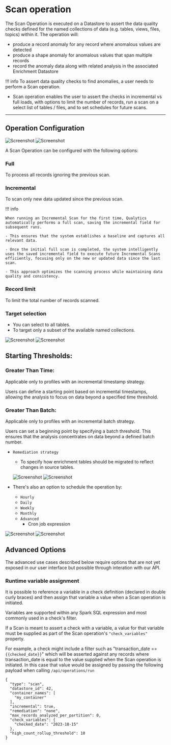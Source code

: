 # Scan operation


The Scan Operation is executed on a Datastore to assert the data quality checks defined for the named collections of data (e.g. tables, views, files, topics) within it. The operation will:



* produce a record anomaly for any record where anomalous values are detected
* produce a shape anomaly for anomalous values that span multiple records
* record the anomaly data along with related analysis in the associated Enrichment Datastore

!!! info
    To assert data quality checks to find anomalies, a user needs to perform a Scan operation.

* Scan operation enables the user to assert the checks in incremental vs full loads, with options to limit the number of records, run a scan on a select list of tables / files, and to set schedules for future scans.

---
## Operation Configuration

![Screenshot](../assets/operations/operation-scan-light.png#only-light)
![Screenshot](../assets/operations/operation-scan-dark.png#only-dark)

A Scan Operation can be configured with the following options:

### Full

To process all records ignoring the previous scan.

### Incremental

To scan only new data updated since the previous scan.

!!! info

    When running an Incremental Scan for the first time, Qualytics automatically performs a full scan, saving the incremental field for subsequent runs. 

    - This ensures that the system establishes a baseline and captures all relevant data. 

    - Once the initial full scan is completed, the system intelligently uses the saved incremental field to execute future Incremental Scans efficiently, focusing only on the new or updated data since the last scan. 

    - This approach optimizes the scanning process while maintaining data quality and consistency.

### Record limit

To limit the total number of records scanned.

### Target selection

- You can select to all tables.
- To target only a subset of the available named collections.

![Screenshot](../assets/operations/operation-scan-specific-tables-light.png#only-light)
![Screenshot](../assets/operations/operation-scan-specific-tables-dark.png#only-dark)


## Starting Thresholds:

### Greater Than Time:

Applicable only to profiles with an incremental timestamp strategy.

Users can define a starting point based on incremental timestamps, allowing the analysis to focus on data beyond a specified time threshold.

### Greater Than Batch:

Applicable only to profiles with an incremental batch strategy.

Users can set a beginning point by specifying a batch threshold. This ensures that the analysis concentrates on data beyond a defined batch number.


* `Remediation strategy`

    - To specify how enrichment tables should be migrated to reflect changes in source tables.

    ![Screenshot](../assets/operations/remediation-strategy-light.png#only-light)
    ![Screenshot](../assets/operations/remediation-strategy-dark.png#only-dark)

* There's also an option to schedule the operation by:
    - `Hourly`
    - `Daily`
    - `Weekly`
    - `Monthly`
    - `Advanced`
        - Cron job expression

![Screenshot](../assets/operations/scheduling-a-profile-light.png#only-light)
![Screenshot](../assets/operations/scheduling-a-profile-dark.png#only-dark)

## Advanced Options

The advanced use cases described below require options that are not yet exposed in our user interface but possible through interation with our API.

### Runtime variable assignment

It is possible to reference a variable in a check definition (declared in double curly braces) and then assign that variable a value when a Scan operation is initiated. 

Variables are supported within any Spark SQL expression and most commonly used in a check's filter. 

If a Scan is meant to assert a check with a variable, a value for that variable must be supplied as part of the Scan operation's `"check_variables"` property.

For example, a check might include a filter such as "transaction_date == `{{checked_date}}`" which will be asserted against any records where transaction_date is equal to the value supplied when the Scan operation is initiated. In this case that value would be assigned by passing the following payload when calling `/api/operations/run`

```
{
  "type": "scan",
  "datastore_id": 42,
  "container_names": [
    "my_container"
  ],
  "incremental": true,
  "remediation": "none",
  "max_records_analyzed_per_partition": 0,
  "check_variables": {
    "checked_date": "2023-10-15"
  },
  "high_count_rollup_threshold": 10
}
```